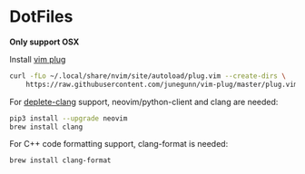 # DotFiles

**Only support OSX**

Install [vim plug](https://github.com/junegunn/vim-plug)

```Bash
curl -fLo ~/.local/share/nvim/site/autoload/plug.vim --create-dirs \
    https://raw.githubusercontent.com/junegunn/vim-plug/master/plug.vim
```

For [deplete-clang](https://github.com/zchee/deoplete-clang) support, neovim/python-client and clang are needed:

```Bash
pip3 install --upgrade neovim
brew install clang
```

For C++ code formatting support, clang-format is needed:

```Bash
brew install clang-format
```

